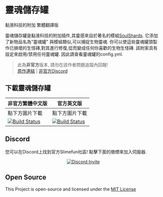 # 靈魂儲存罐
黏液科技的附加 繁體翻譯版

靈魂儲存罐是黏液科技的附加插件,其靈感來自於著名的模組[SoulShards](https://www.curseforge.com/minecraft/mc-mods/soul-shards-respawn).
它添加了新物品名為"靈魂罐"
與模組類似,可以捕捉生物靈魂.
你可以使這些靈魂罐頭製作已損壞的生怪磚,對其進行修復,從而變成任何你喜歡的生物生怪磚.
該附家具有設定來啟用/禁用任何靈魂罐. 因此請查看靈魂罐的config.yml.

> 此為**非官方**版本, 請勿在該作者問題追蹤內回報! <br>
> [原作連結](https://github.com/TheBusyBiscuit/SoulJars) | [非官方Discord](https://discord.gg/GF4CwjFXT9)

## 下載靈魂儲存罐
| 非官方繁體中文版 | 官方英文版 |
| -------- | -------- |
| 點下方圖片下載 | 點下方圖片下載 |
| [![Build Status](https://xmikux.github.io/builds/SlimeTraditionalTranslation/SoulJars/master/badge.svg)](https://xmikux.github.io/builds/SlimeTraditionalTranslation/SoulJars/master) | [![Build Status](https://thebusybiscuit.github.io/builds/TheBusyBiscuit/SoulJars/master/badge.svg)](https://thebusybiscuit.github.io/builds/TheBusyBiscuit/SoulJars/master) |

## Discord
您可以在Discord上找到官方Slimefun社區!
點擊下面的徵標來加入伺服器.
<p align="center">
  <a href="https://discord.gg/fsD4Bkh">
    <img src="https://img.shields.io/discord/565557184348422174?color=7289DA&label=Discord&style=for-the-badge" alt="Discord Invite"/>
  </a>
</p>

## Open Source
This Project is open-source and licensed under the [MIT License](https://github.com/TheBusyBiscuit/SoulJars/blob/master/LICENSE)
